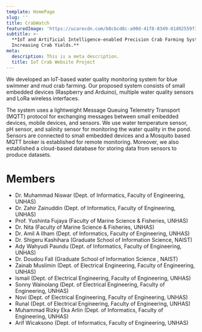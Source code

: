 ```yaml
---
template: HomePage
slug: ''
title: CrabWatch
featuredImage: 'https://ucarecdn.com/b8cbcd8c-a90d-41f8-8349-81d02559f3aa/'
subtitle: >-
  **IoT and Artificial Intelligence-enabled Precision Crab Farming System for
  Increasing Crab Yields.**
meta:
  description: This is a meta description.
  title: IoT Crab Website Project
---
```

We developed an IoT-based water quality monitoring system for blue swimmer and mud crab farming. Our proposed system consists of small embedded devices (Raspberry and Arduino), multiple water quality sensors and LoRa wireless interfaces.

The system uses a lightweight Message Queuing Telemetry Transport (MQTT) protocol for exchanging messages between small embedded devices, mobile devices, and sensors. We use water temperature sensor, pH sensor, and salinity sensor for monitoring the water quality in the pond. Sensors are connected to small embedded devices and a Mosquito based MQTT broker is established for remote monitoring. Moreover, we also established a cloud-based database for storing data from sensors to produce datasets.

# Members

* Dr. Muhammad Niswar (Dept. of Informatics, Faculty of Engineering, UNHAS)
* Dr. Zahir Zainuddin (Dept. of Informatics, Faculty of Engineering, UNHAS)
* Prof. Yushinta Fujaya (Faculty of Marine Science & Fisheries, UNHAS)
* Dr. Nita (Faculty of Marine Science & Fisheries, UNHAS)
* Dr. Amil A Ilham (Dept. of Informatics, Faculty of Engineering, UNHAS)
* Dr. Shigeru Kashihara (Graduate School of Information Science, NAIST)
* Ady Wahyudi Paundu (Dept. of Informatics, Faculty of Engineering, UNHAS)
* Dr. Doudou Fall (Graduate School of Information Science , NAIST)
* Zainab Muslimin (Dept. of Electrical Engineering, Faculty of Engineering, UNHAS)
* Ismail (Dept. of Electrical Engineering, Faculty of Engineering, UNHAS)
* Sonny Wainolang (Dept. of Electrical Engineering, Faculty of Engineering, UNHAS)
* Novi (Dept. of Electrical Engineering, Faculty of Engineering, UNHAS)
* Runal (Dept. of Electrical Engineering, Faculty of Engineering, UNHAS)
* Muhammad Rizky Eka Arlin (Dept. of Informatics, Faculty of Engineering, UNHAS)
* Arif Wicaksono (Dept. of Informatics, Faculty of Engineering, UNHAS)
